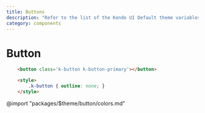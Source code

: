 ```yaml
---
title: Buttons
description: "Refer to the list of the Kendo UI Default theme variables available for customization."
category: components
---
```


# Button


```html
    <button class='k-button k-button-primary'></button>

    <style>
        .k-button { outline: none; }
    </style>
```


@import "packages/$theme/button/colors.md"
